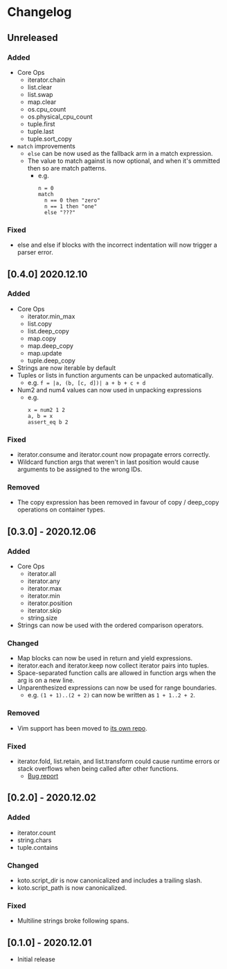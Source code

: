# Changelog

## Unreleased

### Added
- Core Ops
  - iterator.chain
  - list.clear
  - list.swap
  - map.clear
  - os.cpu_count
  - os.physical_cpu_count
  - tuple.first
  - tuple.last
  - tuple.sort_copy
- `match` improvements
  - `else` can be now used as the fallback arm in a match expression.
  - The value to match against is now optional, and when it's ommitted then
    so are match patterns.
    - e.g.
      ```
      n = 0
      match
        n == 0 then "zero"
        n == 1 then "one"
        else "???"
      ```

### Fixed
- else and else if blocks with the incorrect indentation will now trigger a
  parser error.


## [0.4.0] 2020.12.10

### Added
- Core Ops
  - iterator.min_max
  - list.copy
  - list.deep_copy
  - map.copy
  - map.deep_copy
  - map.update
  - tuple.deep_copy
- Strings are now iterable by default
- Tuples or lists in function arguments can be unpacked automatically.
  - e.g. `f = |a, (b, [c, d])| a + b + c + d`
- Num2 and num4 values can now used in unpacking expressions
  - e.g.
    ```
    x = num2 1 2
    a, b = x
    assert_eq b 2
    ```

### Fixed
- iterator.consume and iterator.count now propagate errors correctly.
- Wildcard function args that weren't in last position would cause arguments to
  be assigned to the wrong IDs.

### Removed
- The copy expression has been removed in favour of copy / deep_copy operations
  on container types.


## [0.3.0] - 2020.12.06

### Added
- Core Ops
  - iterator.all
  - iterator.any
  - iterator.max
  - iterator.min
  - iterator.position
  - iterator.skip
  - string.size
- Strings can now be used with the ordered comparison operators.

### Changed
- Map blocks can now be used in return and yield expressions.
- iterator.each and iterator.keep now collect iterator pairs into tuples.
- Space-separated function calls are allowed in function args when the arg is on
  a new line.
- Unparenthesized expressions can now be used for range boundaries.
  - e.g. `(1 + 1)..(2 + 2)` can now be written as `1 + 1..2 + 2`.

### Removed
- Vim support has been moved to [its own repo][vim].

### Fixed
- iterator.fold, list.retain, and list.transform could cause runtime errors or
  stack overflows when being called after other functions.
  - [Bug report](https://github.com/koto-lang/koto/issues/6)

[vim]: https://github.com/koto-lang/koto.vim


## [0.2.0] - 2020.12.02

### Added
- iterator.count
- string.chars
- tuple.contains

### Changed
- koto.script_dir is now canonicalized and includes a trailing slash.
- koto.script_path is now canonicalized.

### Fixed
- Multiline strings broke following spans.


## [0.1.0] - 2020.12.01
- Initial release
